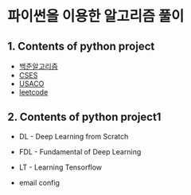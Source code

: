 # 파이썬을 이용한 알고리즘 풀이



## 1. Contents of python project

- [백준알고리즘](https://www.acmicpc.net/)
- [CSES](https://cses.fi/problemset/)
- [USACO](http://www.usaco.org/index.php?page=contests)
- [leetcode](https://leetcode.com/)

## 2. Contents of python project1

- DL - Deep Learning from Scratch
- FDL - Fundamental of Deep Learning
- LT - Learning Tensorflow

- email config